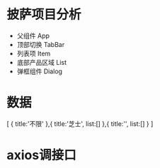 <!--
 * @Description: In User Settings Edit披萨
 * @Author: your name
 * @Date: 2019-09-30 08:34:16
 * @LastEditTime: 2019-09-30 08:40:51
 * @LastEditors: Please set LastEditors
 -->
 # 披萨项目分析
 + 父组件 App
 + 顶部切换 TabBar
 + 列表项 Item
 + 底部产品区域 List
 + 弹框组件 Dialog
# 数据
  [
      {
          title:'不限'
      },{
          title:'芝士',
          list:[]
      },{
          title:'',
          list:[]
      }
  ]
# axios调接口